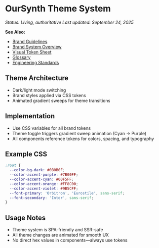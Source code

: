 # OurSynth Theme System

_Status: Living, authoritative_
_Last updated: September 24, 2025_

**See Also:**

- [Brand Guidelines](./brand/BRAND_GUIDELINES.md)
- [Brand System Overview](./brand-system.md)
- [Visual Token Sheet](./brand/VISUAL_TOKEN_SHEET.md)
- [Glossary](./reference/GLOSSARY.md)
- [Engineering Standards](./reference/STANDARDS.md)

## Theme Architecture

- Dark/light mode switching
- Brand styles applied via CSS tokens
- Animated gradient sweeps for theme transitions

## Implementation

- Use CSS variables for all brand tokens
- Theme toggle triggers gradient sweep animation (Cyan → Purple)
- All components reference tokens for colors, spacing, and typography

## Example CSS

```css
:root {
  --color-bg-dark: #0B0B0F;
  --color-accent-purple: #7B00FF;
  --color-accent-cyan: #00F5FF;
  --color-accent-orange: #FF8C00;
  --color-accent-violet: #9B5CFF;
  --font-primary: 'Orbitron', 'Eurostile', sans-serif;
  --font-secondary: 'Inter', sans-serif;
}
```

## Usage Notes

- Theme system is SPA-friendly and SSR-safe
- All theme changes are animated for smooth UX
- No direct hex values in components—always use tokens
